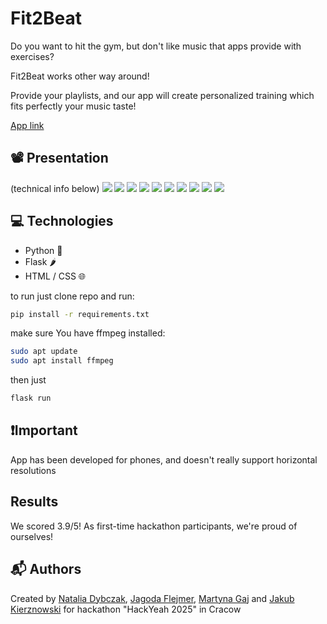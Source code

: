 # Fit2Beat
Do you want to hit the gym, but don't like music that apps provide with exercises? 

Fit2Beat works other way around! 

Provide your playlists, and our app will create personalized training which fits perfectly your music taste! 

[App link](https://fit2beat.toadres.pl)

## 📽️ Presentation
(technical info below)
<img src="presentation/1.png">
<img src="presentation/2.png">
<img src="presentation/3.png">
<img src="presentation/4.png">
<img src="presentation/5.png">
<img src="presentation/6.png">
<img src="presentation/7.png">
<img src="presentation/8.png">
<img src="presentation/9.png">
<img src="presentation/10.png">


## 💻 Technologies

- Python 🐍
- Flask 🌶️
- HTML / CSS 🌐

to run just clone repo and run:
```bash
pip install -r requirements.txt
```
make sure You have ffmpeg installed:
```bash
sudo apt update
sudo apt install ffmpeg
```
then just
```bash
flask run
```

## ❗Important
App has been developed for phones, and doesn't really support horizontal resolutions

## Results 
We scored 3.9/5! As first-time hackathon participants, we're proud of ourselves!

## 📬 Authors
Created by [Natalia Dybczak](https://github.com/nataliadybczak), [Jagoda Flejmer](https://github.com/jFlamer), [Martyna Gaj](https://github.com/margaj366) and [Jakub Kierznowski](https://github.com/qualv13) for hackathon "HackYeah 2025" in Cracow
